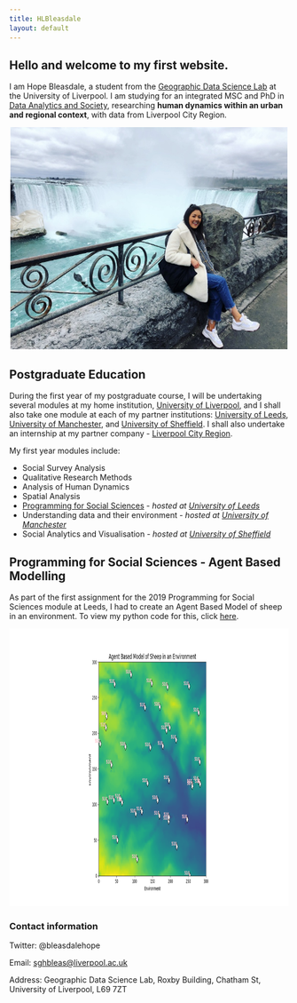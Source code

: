 ```yaml
---
title: HLBleasdale
layout: default
---
```


## Hello and welcome to my first website.

I am Hope Bleasdale, a student from the [Geographic Data Science Lab](https://www.liverpool.ac.uk/geographic-data-science/) at the University of Liverpool. I am studying for an integrated MSC and PhD in [Data Analytics and Society](https://datacdt.org/), researching **human dynamics within an urban and regional context**, with data from Liverpool City Region. 

<p align="center">
  <img width="500" height="400" src="IMG_4216[3751].jpg">
</p>

## Postgraduate Education 

During the first year of my postgraduate course, I will be undertaking several modules at my home institution, [University of Liverpool](https://www.liverpool.ac.uk/),
and I shall also take one module at each of my partner institutions: [University of Leeds](http://www.leeds.ac.uk/), [University of Manchester](https://www.manchester.ac.uk),
and [University of Sheffield](https://www.sheffield.ac.uk/). I shall also undertake an internship at my partner company - [Liverpool City Region](https://www.liverpoolcityregion-ca.gov.uk/).

My first year modules include:

* Social Survey Analysis 
* Qualitative Research Methods 
* Analysis of Human Dynamics 
* Spatial Analysis 
* [Programming for Social Sciences](https://www.geog.leeds.ac.uk/courses/computing/study/core-python-phd/) - *hosted at [University of Leeds](http://www.leeds.ac.uk/)*
* Understanding data and their environment - *hosted at [University of Manchester](https://www.manchester.ac.uk)*
* Social Analytics and Visualisation - *hosted at [University of Sheffield](https://www.sheffield.ac.uk/)*

## Programming for Social Sciences - Agent Based Modelling 

As part of the first assignment for the 2019 Programming for Social Sciences module at Leeds, I had to create an Agent Based Model of sheep in an environment. To view my python code for this, click [here](https://github.com/Hlbleasdale/Leeds-Geog-5995). 

<p align="center">
  <img width="1100" height="500" src="Figure_ABM.png">
</p>


### Contact information

Twitter: @bleasdalehope

Email: sghbleas@liverpool.ac.uk

Address: Geographic Data Science Lab, Roxby Building, Chatham St, University of Liverpool, L69 7ZT
